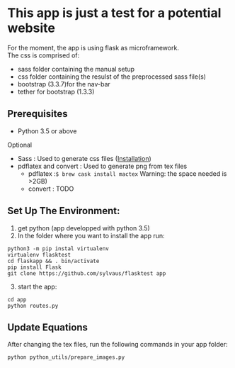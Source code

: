 # This app is just a test for a potential website

For the moment, the app is using flask as microframework.  
The css is comprised of:  
- sass folder containing the manual setup   
- css folder containing the resulst of the preprocessed sass file(s)  
- bootstrap (3.3.7)for the nav-bar   
- tether for bootstrap (1.3.3)  

## Prerequisites
* Python 3.5 or above   

Optional   
* Sass : Used to generate css files ([Installation](http://sass-lang.com/install))
* pdflatex and convert : Used to generate png from tex files  
  * pdflatex :`$ brew cask install mactex` Warning: the space needed is >2GB)
  * convert : TODO

## Set Up The Environment:  
1. get python (app developped with python 3.5)  
2. In the folder where you want to install the app run:  
```
python3 -m pip instal virtualenv
virtualenv flasktest
cd flaskapp && . bin/activate
pip install Flask
git clone https://github.com/sylvaus/flasktest app
```

3. start the app:
```
cd app
python routes.py
```   

## Update Equations
After changing the tex files, run the following commands in your app folder:
```
python python_utils/prepare_images.py
```
